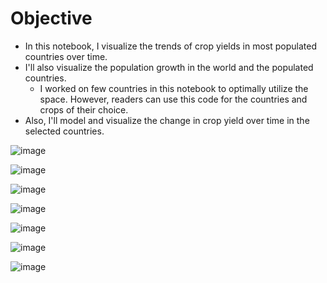 # Objective
- In this notebook, I visualize the trends of crop yields in most populated countries over time. 
- I'll also visualize the population growth in the world and the populated countries. 
  - I worked on few countries in this notebook to optimally utilize the space. However, readers can use this code for the countries and crops of their choice.  
- Also, I'll model and visualize the change in crop yield over time in the selected countries.


![image](https://github.com/mgamzec/Crop-yield-change-over-time/assets/62151645/3c3ab6a2-5a12-470d-baa8-189e4aeef4fe)

![image](https://github.com/mgamzec/Crop-yield-change-over-time/assets/62151645/966277c7-c55f-4103-a2d5-0dd59152effd)

![image](https://github.com/mgamzec/Crop-yield-change-over-time/assets/62151645/b2e5248c-ee58-432e-963a-8094798f75aa)

![image](https://github.com/mgamzec/Crop-yield-change-over-time/assets/62151645/3b3e4f61-f006-41d9-aa6e-a09509fa1b74)

![image](https://github.com/mgamzec/Crop-yield-change-over-time/assets/62151645/cf98ffb0-21a8-4fd1-a7a7-33531b26e8e0)

![image](https://github.com/mgamzec/Crop-yield-change-over-time/assets/62151645/fec1db45-4349-4352-bc02-a3ff3f806661)

![image](https://github.com/mgamzec/Crop-yield-change-over-time/assets/62151645/30f85076-b0b3-4b67-81fc-9fd4cd095507)







